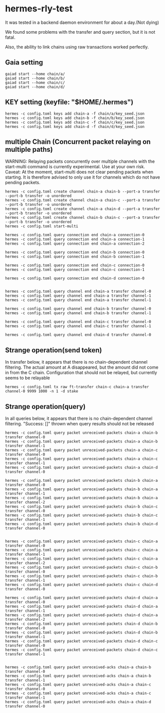 # hermes-rly-test
It was tested in a backend daemon environment for about a day.(Not dying)

We found some problems with the transfer and query section, but it is not fatal.

Also, the ability to link chains using raw transactions worked perfectly.

## Gaia setting
   ```shell
gaiad start --home chain/a/
gaiad start --home chain/b/
gaiad start --home chain/c/
gaiad start --home chain/d/
   ```
## KEY setting (keyfile: "$HOME/.hermes")
   ```shell
hermes -c config.toml keys add chain-a -f chain/a/key_seed.json 
hermes -c config.toml keys add chain-b -f chain/b/key_seed.json 
hermes -c config.toml keys add chain-c -f chain/c/key_seed.json 
hermes -c config.toml keys add chain-d -f chain/d/key_seed.json 
   ```

## multiple Chain (Concurrent packet relaying on multiple paths)
WARNING: Relaying packets concurrently over multiple channels with the start-multi command is currently experimental. Use at your own risk.
Caveat: At the moment, start-multi does not clear pending packets when starting. It is therefore advised to only use it for channels which do not have pending packets.

   ```shell
hermes -c config.toml create channel chain-a chain-b --port-a transfer --port-b transfer -o unordered
hermes -c config.toml create channel chain-a chain-c --port-a transfer --port-b transfer -o unordered
hermes -c config.toml create channel chain-a chain-d --port-a transfer --port-b transfer -o unordered
hermes -c config.toml create channel chain-b chain-c --port-a transfer --port-b transfer -o unordered
hermes -c config.toml start-multi

hermes -c config.toml query connection end chain-a connection-0
hermes -c config.toml query connection end chain-a connection-1
hermes -c config.toml query connection end chain-a connection-2

hermes -c config.toml query connection end chain-b connection-0
hermes -c config.toml query connection end chain-b connection-1

hermes -c config.toml query connection end chain-c connection-0
hermes -c config.toml query connection end chain-c connection-1

hermes -c config.toml query connection end chain-d connection-0


hermes -c config.toml query channel end chain-a transfer channel-0
hermes -c config.toml query channel end chain-a transfer channel-1
hermes -c config.toml query channel end chain-a transfer channel-1

hermes -c config.toml query channel end chain-b transfer channel-0
hermes -c config.toml query channel end chain-b transfer channel-1

hermes -c config.toml query channel end chain-c transfer channel-0
hermes -c config.toml query channel end chain-c transfer channel-1

hermes -c config.toml query channel end chain-d transfer channel-0
   ```


## Strange operation(send token)

In transfer below, it appears that there is no chain-dependent channel filtering.
The actual amount at A disappeared, but the amount did not come in from the C chain.
Configuration that should not be relayed, but currently seems to be relayable

   ```shell
hermes -c config.toml tx raw ft-transfer chain-c chain-a transfer channel-0 9999 1000 -n 1 -d stake
   ```
## Strange operation(query)

In all queries below, it appears that there is no chain-dependent channel filtering.
"Success: []" thrown when query results should not be released
   ```shell
hermes -c config.toml query packet unreceived-packets chain-a chain-b transfer channel-0
hermes -c config.toml query packet unreceived-packets chain-a chain-b transfer channel-1
hermes -c config.toml query packet unreceived-packets chain-a chain-c transfer channel-0
hermes -c config.toml query packet unreceived-packets chain-a chain-c transfer channel-1
hermes -c config.toml query packet unreceived-packets chain-a chain-d transfer channel-0

hermes -c config.toml query packet unreceived-packets chain-b chain-a transfer channel-0
hermes -c config.toml query packet unreceived-packets chain-b chain-a transfer channel-1
hermes -c config.toml query packet unreceived-packets chain-b chain-a transfer channel-2
hermes -c config.toml query packet unreceived-packets chain-b chain-c transfer channel-0
hermes -c config.toml query packet unreceived-packets chain-b chain-c transfer channel-1
hermes -c config.toml query packet unreceived-packets chain-b chain-d transfer channel-0


hermes -c config.toml query packet unreceived-packets chain-c chain-a transfer channel-0
hermes -c config.toml query packet unreceived-packets chain-c chain-a transfer channel-1
hermes -c config.toml query packet unreceived-packets chain-c chain-a transfer channel-2
hermes -c config.toml query packet unreceived-packets chain-c chain-b transfer channel-0
hermes -c config.toml query packet unreceived-packets chain-c chain-b transfer channel-1
hermes -c config.toml query packet unreceived-packets chain-c chain-d transfer channel-0

hermes -c config.toml query packet unreceived-packets chain-d chain-a transfer channel-0
hermes -c config.toml query packet unreceived-packets chain-d chain-a transfer channel-1
hermes -c config.toml query packet unreceived-packets chain-d chain-a transfer channel-2
hermes -c config.toml query packet unreceived-packets chain-d chain-b transfer channel-0
hermes -c config.toml query packet unreceived-packets chain-d chain-b transfer channel-1
hermes -c config.toml query packet unreceived-packets chain-d chain-c transfer channel-0
hermes -c config.toml query packet unreceived-packets chain-d chain-c transfer channel-1


hermes -c config.toml query packet unreceived-acks chain-a chain-b transfer channel-0
hermes -c config.toml query packet unreceived-acks chain-a chain-b transfer channel-1
hermes -c config.toml query packet unreceived-acks chain-a chain-c transfer channel-0
hermes -c config.toml query packet unreceived-acks chain-a chain-c transfer channel-1
hermes -c config.toml query packet unreceived-acks chain-a chain-d transfer channel-0
   ```



